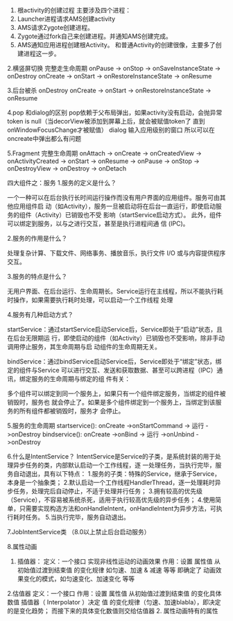 1. 根activity的创建过程
    主要涉及四个进程：
 1. Launcher进程请求AMS创建activity
 2. AMS请求Zygote创建进程。
 3. Zygote通过fork自己来创建进程。并通知AMS创建完成。
 4. AMS通知应用进程创建根Activity。
    和普通Activity的创建很像，主要多了创建进程这一步。

2.横竖屏切换 完整走生命周期
onPause -> onStop -> onSaveInstanceState -> onDestroy
onCreate -> onStart -> onRestoreInstanceState -> onResume

3.后台被杀
onDestroy
onCreate -> onStart -> onRestoreInstanceState -> onResume

4.pop 和dialog的区别
pop依赖于父布局弹出，如果activity没有启动，会抛异常 token is null（当decorView被添加到屏幕上后，就会被赋值token了 直到onWindowFocusChange才被赋值）
dialog 输入应用级别的窗口 所以可以在oncreate中弹出都么有问题


5.Fragment 完整生命周期
onAttach -> onCreate -> onCreatedView -> onActivityCreated ->
onStart -> onResume -> onPause -> onStop -> onDestroyView -> onDestroy -> onDetach


四大组件之：服务
1.服务的定义是什么？

一个一种可以在后台执行长时间运行操作而没有用户界面的应用组件。服务可由其他应用组件启
动（如Activity），服务一旦被启动将在后台一直运行，即使启动服务的组件（Activity）已销毁也不受
影响（startService启动方式）。 此外，组件可以绑定到服务，以与之进行交互，甚至是执行进程间通
信 (IPC)。

2.服务的作用是什么？

处理复杂计算、下载文件、网络事务、播放音乐，执行文件 I/O 或与内容提供程序交互。

3.服务的特点是什么？

无用户界面、在后台运行、生命周期长。Service运行在主线程，所以不能执行耗时操作，如果需要执行耗时处理，可以启动一个工作线程
处理

4.服务有几种启动方式？

startService：通过startService启动Service后，Service即处于“启动”状态，且在后台无限期运
行，即使启动的组件（如Activity）已销毁也不受影响，除非手动调用停止服务，其生命周期与启
动组件的生命周期无关。

bindService：通过bindService启动Service后，Service即处于“绑定”状态，绑定的组件与Service
可以进行交互、发送和获取数据、甚至可以跨进程（IPC）通讯，绑定服务的生命周期与绑定的组
件有关：

多个组件可以绑定到同一个服务上，如果只有一个组件绑定服务，当绑定的组件被销毁时，服务也
就会停止了。如果是多个组件绑定到一个服务上，当绑定到该服务的所有组件都被销毁时，服务才
会停止。

5.服务的生命周期
 startservice():  onCreate   ->onStartCommand  -> 运行                  ->onDestroy
 bindservice():   onCreate   ->onBind          -> 运行    ->onUnbind    ->onDestroy


6.什么是IntentService？
IntentService是Service的子类，是系统封装的用于处理异步任务的类，内部默认启动一个工作线程，逐
一处理任务，当执行完毕，服务自动退出，具有以下特点：
1.服务的子类：特殊的Service，继承于Service，本身是一个抽象类；
2.默认启动一个工作线程HandlerThread，逐一处理耗时异步任务，处理完后自动停止，不适于处理并行任务；
3.拥有较高的优先级（Service），不容易被系统杀死，适用于执行较高优先级的异步任务；
4.使用简单，只需要实现构造方法和onHandleIntent，onHandleIntent为异步方法，可执行耗时任务。
5.当执行完毕，服务自动退出。

7.JobIntentService类 （8.0以上禁止后台启动服务）


8.属性动画
1. 插值器：
定义：一个接口 实现非线性运动的动画效果
作用：设置 属性值 从初始值过渡到结束值 的变化规律 如匀速、加速 & 减速 等等 即确定了 动画效果变化的模式，如匀速变化、加速变化 等等

2.估值器
定义：一个接口
作用：设置 属性值 从初始值过渡到结束值 的变化具体数值 
插值器（ Interpolator ）决定 值 的变化规律（匀速、加速blabla），即决定的是变化趋势；
而接下来的具体变化数值则交给估值器
2. 属性动画特有的属性



